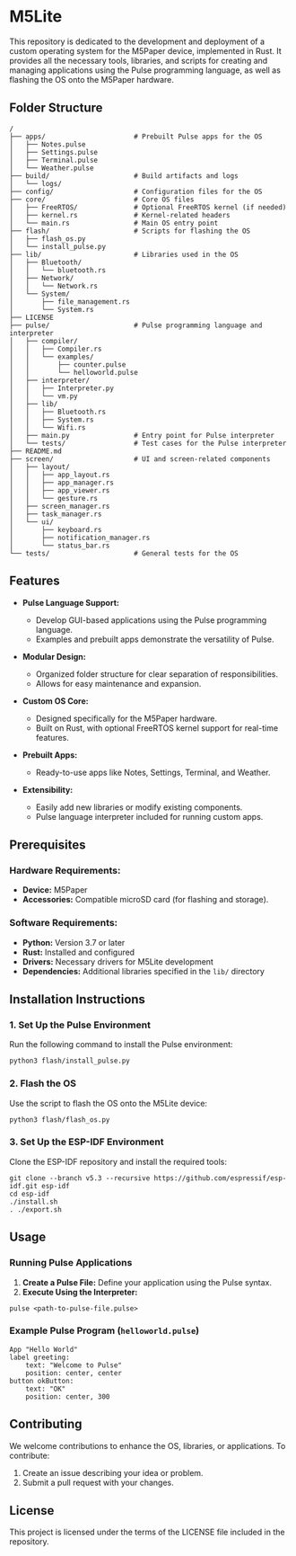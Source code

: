 # M5Lite

This repository is dedicated to the development and deployment of a custom operating system for the M5Paper device, implemented in Rust. It provides all the necessary tools, libraries, and scripts for creating and managing applications using the Pulse programming language, as well as flashing the OS onto the M5Paper hardware.

## Folder Structure

```
/
├── apps/                      # Prebuilt Pulse apps for the OS
│   ├── Notes.pulse
│   ├── Settings.pulse
│   ├── Terminal.pulse
│   └── Weather.pulse
├── build/                     # Build artifacts and logs
│   └── logs/
├── config/                    # Configuration files for the OS
├── core/                      # Core OS files
│   ├── FreeRTOS/              # Optional FreeRTOS kernel (if needed)
│   ├── kernel.rs              # Kernel-related headers
│   └── main.rs                # Main OS entry point
├── flash/                     # Scripts for flashing the OS
│   ├── flash_os.py
│   └── install_pulse.py
├── lib/                       # Libraries used in the OS
│   ├── Bluetooth/
│   │   └── bluetooth.rs
│   ├── Network/
│   │   └── Network.rs
│   └── System/
│       ├── file_management.rs
│       └── System.rs
├── LICENSE
├── pulse/                     # Pulse programming language and interpreter
│   ├── compiler/
│   │   ├── Compiler.rs
│   │   └── examples/
│   │       ├── counter.pulse
│   │       └── helloworld.pulse
│   ├── interpreter/
│   │   ├── Interpreter.py
│   │   └── vm.py
│   ├── lib/
│   │   ├── Bluetooth.rs
│   │   ├── System.rs
│   │   └── Wifi.rs
│   ├── main.py                # Entry point for Pulse interpreter
│   └── tests/                 # Test cases for the Pulse interpreter
├── README.md
├── screen/                    # UI and screen-related components
│   ├── layout/
│   │   ├── app_layout.rs
│   │   ├── app_manager.rs
│   │   ├── app_viewer.rs
│   │   └── gesture.rs
│   ├── screen_manager.rs
│   ├── task_manager.rs
│   └── ui/
│       ├── keyboard.rs
│       ├── notification_manager.rs
│       └── status_bar.rs
└── tests/                     # General tests for the OS
```

## Features

- **Pulse Language Support:**
  - Develop GUI-based applications using the Pulse programming language.
  - Examples and prebuilt apps demonstrate the versatility of Pulse.

- **Modular Design:**
  - Organized folder structure for clear separation of responsibilities.
  - Allows for easy maintenance and expansion.

- **Custom OS Core:**
  - Designed specifically for the M5Paper hardware.
  - Built on Rust, with optional FreeRTOS kernel support for real-time features.

- **Prebuilt Apps:**
  - Ready-to-use apps like Notes, Settings, Terminal, and Weather.

- **Extensibility:**
  - Easily add new libraries or modify existing components.
  - Pulse language interpreter included for running custom apps.

## Prerequisites

### Hardware Requirements:

- **Device:** M5Paper
- **Accessories:** Compatible microSD card (for flashing and storage).

### Software Requirements:

- **Python:** Version 3.7 or later
- **Rust:** Installed and configured
- **Drivers:** Necessary drivers for M5Lite development
- **Dependencies:** Additional libraries specified in the `lib/` directory

## Installation Instructions

### 1. Set Up the Pulse Environment
Run the following command to install the Pulse environment:

```
python3 flash/install_pulse.py
```

### 2. Flash the OS
Use the script to flash the OS onto the M5Lite device:

```
python3 flash/flash_os.py
```

### 3. Set Up the ESP-IDF Environment
Clone the ESP-IDF repository and install the required tools:

```
git clone --branch v5.3 --recursive https://github.com/espressif/esp-idf.git esp-idf
cd esp-idf
./install.sh
. ./export.sh
```

## Usage

### Running Pulse Applications

1. **Create a Pulse File:** Define your application using the Pulse syntax.
2. **Execute Using the Interpreter:**

```
pulse <path-to-pulse-file.pulse>
```

### Example Pulse Program (`helloworld.pulse`)

```
App "Hello World"
label greeting:
    text: "Welcome to Pulse"
    position: center, center
button okButton:
    text: "OK"
    position: center, 300
```

## Contributing

We welcome contributions to enhance the OS, libraries, or applications. To contribute:

1. Create an issue describing your idea or problem.
2. Submit a pull request with your changes.

## License

This project is licensed under the terms of the LICENSE file included in the repository.

